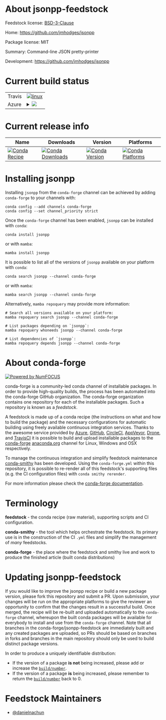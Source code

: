 About jsonpp-feedstock
======================

Feedstock license: [BSD-3-Clause](https://github.com/conda-forge/jsonpp-feedstock/blob/main/LICENSE.txt)

Home: https://github.com/jmhodges/jsonpp

Package license: MIT

Summary: Command-line JSON pretty-printer

Development: https://github.com/jmhodges/jsonpp

Current build status
====================


<table><tr>
    <td>Travis</td>
    <td>
      <a href="https://app.travis-ci.com/conda-forge/jsonpp-feedstock">
        <img alt="linux" src="https://img.shields.io/travis/com/conda-forge/jsonpp-feedstock/main.svg?label=Linux">
      </a>
    </td>
  </tr>
    
  <tr>
    <td>Azure</td>
    <td>
      <details>
        <summary>
          <a href="https://dev.azure.com/conda-forge/feedstock-builds/_build/latest?definitionId=23683&branchName=main">
            <img src="https://dev.azure.com/conda-forge/feedstock-builds/_apis/build/status/jsonpp-feedstock?branchName=main">
          </a>
        </summary>
        <table>
          <thead><tr><th>Variant</th><th>Status</th></tr></thead>
          <tbody><tr>
              <td>linux_64</td>
              <td>
                <a href="https://dev.azure.com/conda-forge/feedstock-builds/_build/latest?definitionId=23683&branchName=main">
                  <img src="https://dev.azure.com/conda-forge/feedstock-builds/_apis/build/status/jsonpp-feedstock?branchName=main&jobName=linux&configuration=linux%20linux_64_" alt="variant">
                </a>
              </td>
            </tr><tr>
              <td>linux_aarch64</td>
              <td>
                <a href="https://dev.azure.com/conda-forge/feedstock-builds/_build/latest?definitionId=23683&branchName=main">
                  <img src="https://dev.azure.com/conda-forge/feedstock-builds/_apis/build/status/jsonpp-feedstock?branchName=main&jobName=linux&configuration=linux%20linux_aarch64_" alt="variant">
                </a>
              </td>
            </tr><tr>
              <td>linux_ppc64le</td>
              <td>
                <a href="https://dev.azure.com/conda-forge/feedstock-builds/_build/latest?definitionId=23683&branchName=main">
                  <img src="https://dev.azure.com/conda-forge/feedstock-builds/_apis/build/status/jsonpp-feedstock?branchName=main&jobName=linux&configuration=linux%20linux_ppc64le_" alt="variant">
                </a>
              </td>
            </tr><tr>
              <td>osx_64</td>
              <td>
                <a href="https://dev.azure.com/conda-forge/feedstock-builds/_build/latest?definitionId=23683&branchName=main">
                  <img src="https://dev.azure.com/conda-forge/feedstock-builds/_apis/build/status/jsonpp-feedstock?branchName=main&jobName=osx&configuration=osx%20osx_64_" alt="variant">
                </a>
              </td>
            </tr><tr>
              <td>osx_arm64</td>
              <td>
                <a href="https://dev.azure.com/conda-forge/feedstock-builds/_build/latest?definitionId=23683&branchName=main">
                  <img src="https://dev.azure.com/conda-forge/feedstock-builds/_apis/build/status/jsonpp-feedstock?branchName=main&jobName=osx&configuration=osx%20osx_arm64_" alt="variant">
                </a>
              </td>
            </tr><tr>
              <td>win_64</td>
              <td>
                <a href="https://dev.azure.com/conda-forge/feedstock-builds/_build/latest?definitionId=23683&branchName=main">
                  <img src="https://dev.azure.com/conda-forge/feedstock-builds/_apis/build/status/jsonpp-feedstock?branchName=main&jobName=win&configuration=win%20win_64_" alt="variant">
                </a>
              </td>
            </tr>
          </tbody>
        </table>
      </details>
    </td>
  </tr>
</table>

Current release info
====================

| Name | Downloads | Version | Platforms |
| --- | --- | --- | --- |
| [![Conda Recipe](https://img.shields.io/badge/recipe-jsonpp-green.svg)](https://anaconda.org/conda-forge/jsonpp) | [![Conda Downloads](https://img.shields.io/conda/dn/conda-forge/jsonpp.svg)](https://anaconda.org/conda-forge/jsonpp) | [![Conda Version](https://img.shields.io/conda/vn/conda-forge/jsonpp.svg)](https://anaconda.org/conda-forge/jsonpp) | [![Conda Platforms](https://img.shields.io/conda/pn/conda-forge/jsonpp.svg)](https://anaconda.org/conda-forge/jsonpp) |

Installing jsonpp
=================

Installing `jsonpp` from the `conda-forge` channel can be achieved by adding `conda-forge` to your channels with:

```
conda config --add channels conda-forge
conda config --set channel_priority strict
```

Once the `conda-forge` channel has been enabled, `jsonpp` can be installed with `conda`:

```
conda install jsonpp
```

or with `mamba`:

```
mamba install jsonpp
```

It is possible to list all of the versions of `jsonpp` available on your platform with `conda`:

```
conda search jsonpp --channel conda-forge
```

or with `mamba`:

```
mamba search jsonpp --channel conda-forge
```

Alternatively, `mamba repoquery` may provide more information:

```
# Search all versions available on your platform:
mamba repoquery search jsonpp --channel conda-forge

# List packages depending on `jsonpp`:
mamba repoquery whoneeds jsonpp --channel conda-forge

# List dependencies of `jsonpp`:
mamba repoquery depends jsonpp --channel conda-forge
```


About conda-forge
=================

[![Powered by
NumFOCUS](https://img.shields.io/badge/powered%20by-NumFOCUS-orange.svg?style=flat&colorA=E1523D&colorB=007D8A)](https://numfocus.org)

conda-forge is a community-led conda channel of installable packages.
In order to provide high-quality builds, the process has been automated into the
conda-forge GitHub organization. The conda-forge organization contains one repository
for each of the installable packages. Such a repository is known as a *feedstock*.

A feedstock is made up of a conda recipe (the instructions on what and how to build
the package) and the necessary configurations for automatic building using freely
available continuous integration services. Thanks to the awesome service provided by
[Azure](https://azure.microsoft.com/en-us/services/devops/), [GitHub](https://github.com/),
[CircleCI](https://circleci.com/), [AppVeyor](https://www.appveyor.com/),
[Drone](https://cloud.drone.io/welcome), and [TravisCI](https://travis-ci.com/)
it is possible to build and upload installable packages to the
[conda-forge](https://anaconda.org/conda-forge) [anaconda.org](https://anaconda.org/)
channel for Linux, Windows and OSX respectively.

To manage the continuous integration and simplify feedstock maintenance
[conda-smithy](https://github.com/conda-forge/conda-smithy) has been developed.
Using the ``conda-forge.yml`` within this repository, it is possible to re-render all of
this feedstock's supporting files (e.g. the CI configuration files) with ``conda smithy rerender``.

For more information please check the [conda-forge documentation](https://conda-forge.org/docs/).

Terminology
===========

**feedstock** - the conda recipe (raw material), supporting scripts and CI configuration.

**conda-smithy** - the tool which helps orchestrate the feedstock.
                   Its primary use is in the construction of the CI ``.yml`` files
                   and simplify the management of *many* feedstocks.

**conda-forge** - the place where the feedstock and smithy live and work to
                  produce the finished article (built conda distributions)


Updating jsonpp-feedstock
=========================

If you would like to improve the jsonpp recipe or build a new
package version, please fork this repository and submit a PR. Upon submission,
your changes will be run on the appropriate platforms to give the reviewer an
opportunity to confirm that the changes result in a successful build. Once
merged, the recipe will be re-built and uploaded automatically to the
`conda-forge` channel, whereupon the built conda packages will be available for
everybody to install and use from the `conda-forge` channel.
Note that all branches in the conda-forge/jsonpp-feedstock are
immediately built and any created packages are uploaded, so PRs should be based
on branches in forks and branches in the main repository should only be used to
build distinct package versions.

In order to produce a uniquely identifiable distribution:
 * If the version of a package **is not** being increased, please add or increase
   the [``build/number``](https://docs.conda.io/projects/conda-build/en/latest/resources/define-metadata.html#build-number-and-string).
 * If the version of a package **is** being increased, please remember to return
   the [``build/number``](https://docs.conda.io/projects/conda-build/en/latest/resources/define-metadata.html#build-number-and-string)
   back to 0.

Feedstock Maintainers
=====================

* [@danielnachun](https://github.com/danielnachun/)

